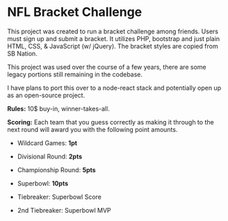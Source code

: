 # NFL Bracket Challenge #

This project was created to run a bracket challenge among friends. Users must sign up and submit a bracket. It utilizes PHP, bootstrap and just plain HTML, CSS, & JavaScript (w/ jQuery). The bracket styles are copied from SB Nation.

This project was used over the course of a few years, there are some legacy portions still remaining in the codebase. 

I have plans to port this over to a node-react stack and potentially open up as an open-source project.

**Rules:** 10$ buy-in, winner-takes-all.

**Scoring:** Each team that you guess correctly as making it through to the next round will award you with the following point amounts.

* Wildcard Games: **1pt**
* Divisional Round: **2pts**
* Championship Round: **5pts**
* Superbowl: **10pts**


* Tiebreaker: Superbowl Score
* 2nd Tiebreaker: Superbowl MVP

